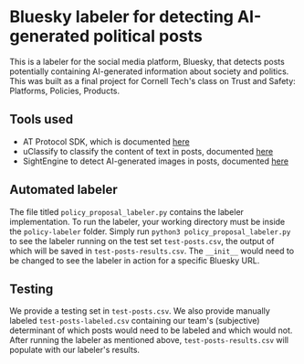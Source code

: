 # Bluesky labeler for detecting AI-generated political posts
This is a labeler for the social media platform, Bluesky, that detects posts potentially containing AI-generated information about society and politics. This was built as a final project for Cornell Tech's class on Trust and Safety: Platforms, Policies, Products.

## Tools used
- AT Protocol SDK, which is documented [here](https://atproto.blue/en/latest/)
- uClassify to classify the content of text in posts, documented [here](https://www.uclassify.com/)
- SightEngine to detect AI-generated images in posts, documented [here](https://sightengine.com/image-moderation)

## Automated labeler
The file titled `policy_proposal_labeler.py` contains the labeler implementation.
To run the labeler, your working directory must be inside the `policy-labeler` folder.
Simply run `python3 policy_proposal_labeler.py` to see the labeler running on the test set `test-posts.csv`,
the output of which will be saved in `test-posts-results.csv`. The `__init__` would need to be changed
to see the labeler in action for a specific Bluesky URL.

## Testing
We provide a testing set in `test-posts.csv`. We also provide manually labeled
`test-posts-labeled.csv` containing our team's (subjective) determinant of which posts
would need to be labeled and which would not. After running the labeler as mentioned above,
`test-posts-results.csv` will populate with our labeler's results.
